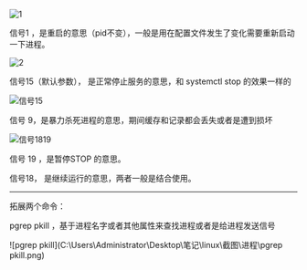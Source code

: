 ![1](C:\Users\Administrator\Desktop\笔记\linux\截图\进程\1.png)

信号1 ，是重启的意思（pid不变），一般是用在配置文件发生了变化需要重新启动一下进程。

![2](C:\Users\Administrator\Desktop\笔记\linux\截图\进程\2.png)

信号15（默认参数）， 是正常停止服务的意思，和 systemctl stop 的效果一样的

![信号15](C:\Users\Administrator\Desktop\笔记\linux\截图\进程\信号15.png)

信号 9，是暴力杀死进程的意思，期间缓存和记录都会丢失或者是遭到损坏

![信号1819](C:\Users\Administrator\Desktop\笔记\linux\截图\进程\信号1819.png)

信号 19 ，是暂停STOP 的意思。

信号18， 是继续运行的意思，两者一般是结合使用。

-----

拓展两个命令：

pgrep pkill ，基于进程名字或者其他属性来查找进程或者是给进程发送信号

![pgrep pkill](C:\Users\Administrator\Desktop\笔记\linux\截图\进程\pgrep pkill.png)

